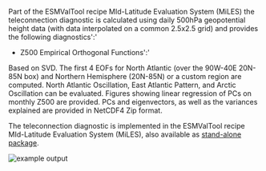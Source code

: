 Part of the ESMValTool recipe MId-Latitude Evaluation System (MiLES) the teleconnection diagnostic is calculated using daily 500hPa geopotential height data (with data interpolated on a common 2.5x2.5 grid) and provides the following diagnostics':'

* Z500 Empirical Orthogonal Functions':' 

Based on SVD. The first 4 EOFs for North Atlantic (over the 90W-40E 20N-85N box) and Northern Hemisphere (20N-85N) or a custom region are computed. North Atlantic Oscillation, East Atlantic Pattern, and Arctic Oscillation can be evaluated. Figures showing linear regression of PCs on monthly Z500 are provided. PCs and eigenvectors, as well as the variances explained are provided in NetCDF4 Zip format.

The teleconnection diagnostic is implemented in the ESMValTool recipe MId-Latitude Evaluation System (MiLES), also available as [stand-alone package](https://github.com/oloapinivad/MiLES). 

![example output](diagnosticsdata/teleconnections/EOF1_MPI-ESM-P_r1_1951_2005_DJF.png "NAO EOF1")



